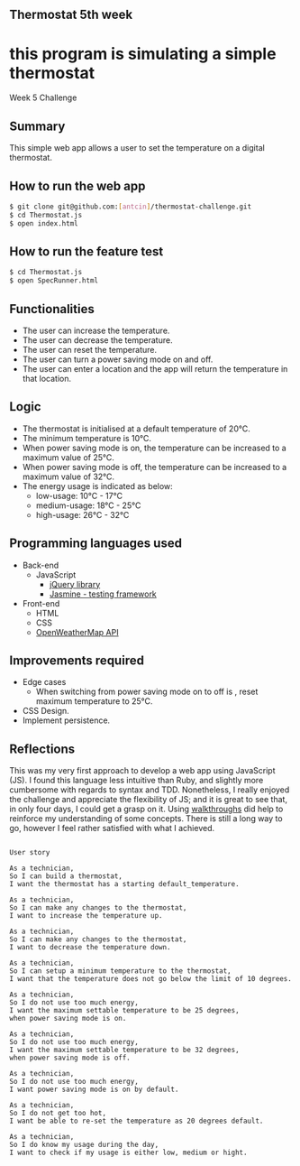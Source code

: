 ## Thermostat 5th week

# this program is simulating a simple thermostat

Week 5 Challenge

Summary
----
This simple web app allows a user to set the temperature on a digital thermostat.

How to run the web app
----
```sh
$ git clone git@github.com:[antcin]/thermostat-challenge.git
$ cd Thermostat.js
$ open index.html
```
How to run the feature test
----

```sh
$ cd Thermostat.js
$ open SpecRunner.html
```

Functionalities
----
- The user can increase the temperature.
- The user can decrease the temperature.
- The user can reset the temperature.
- The user can turn a power saving mode on and off.
- The user can enter a location and the app will return the temperature in that location.

Logic
----
- The thermostat is initialised at a default temperature of 20°C.
- The minimum temperature is 10°C.
- When power saving mode is on, the temperature can be increased to a maximum value of 25°C.
- When power saving mode is off, the temperature can be increased to a maximum value of 32°C.
- The energy usage is indicated as below:
  - low-usage: 10°C - 17°C
  - medium-usage: 18°C - 25°C
  - high-usage: 26°C - 32°C

Programming languages used
----
- Back-end
  - JavaScript
    - [jQuery library](https://jquery.com/)
    - [Jasmine - testing framework](https://jasmine.github.io/)
- Front-end
  - HTML
  - CSS
  - [OpenWeatherMap API](https://openweathermap.org/api)

Improvements required
----
- Edge cases
  - When switching from power saving mode on to off is , reset maximum temperature to 25°C.
- CSS Design.
- Implement persistence.

Reflections
----
This was my very first approach to develop a web app using JavaScript (JS). I found this language less intuitive than Ruby, and slightly more cumbersome with regards to syntax and TDD. Nonetheless, I really enjoyed the challenge and appreciate the flexibility of JS; and it is great to see that, in only four days, I could get a grasp on it. Using [walkthroughs](https://github.com/makersacademy/course/tree/master/thermostat) did help to reinforce my understanding of some concepts. There is still a long way to go, however I feel rather satisfied with what I achieved.

```

User story

As a technician,
So I can build a thermostat,
I want the thermostat has a starting default_temperature.

As a technician,
So I can make any changes to the thermostat,
I want to increase the temperature up.

As a technician,
So I can make any changes to the thermostat,
I want to decrease the temperature down.

As a technician,
So I can setup a minimum temperature to the thermostat,
I want that the temperature does not go below the limit of 10 degrees.

As a technician,
So I do not use too much energy,
I want the maximum settable temperature to be 25 degrees,
when power saving mode is on.

As a technician,
So I do not use too much energy,
I want the maximum settable temperature to be 32 degrees,
when power saving mode is off.

As a technician,
So I do not use too much energy,
I want power saving mode is on by default.

As a technician,
So I do not get too hot,
I want be able to re-set the temperature as 20 degrees default.

As a technician,
So I do know my usage during the day,
I want to check if my usage is either low, medium or hight.


```
